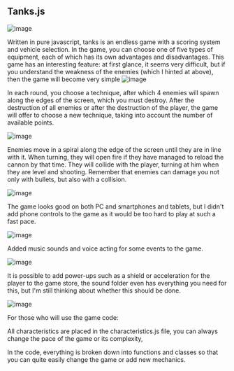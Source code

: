 ## Tanks.js

![image](https://user-images.githubusercontent.com/89345760/169092489-1d5913c2-0c77-4c1d-86bf-bc7b1f1779cd.png)


Written in pure javascript, tanks is an endless game with a scoring system and vehicle selection.
In the game, you can choose one of five types of equipment, each of which has its own advantages and disadvantages.
This game has an interesting feature:
at first glance, it seems very difficult, but if you understand the weakness of the enemies (which I hinted at above), then the game will become very simple
![image](https://user-images.githubusercontent.com/89345760/169100369-a407e7f7-2994-4157-8c49-c11375ebc850.png)

In each round, you choose a technique, after which 4 enemies will spawn along the edges of the screen, which you must destroy. After the destruction of all enemies or after the destruction of the player, the game will offer to choose a new technique, taking into account the number of available points.

![image](https://user-images.githubusercontent.com/89345760/169093447-45f622d4-6a6c-4683-8d6c-49677670b907.png)

Enemies move in a spiral along the edge of the screen until they are in line with it. When turning, they will open fire if they have managed to reload the cannon by that time.
They will collide with the player, turning at him when they are level and shooting. Remember that enemies can damage you not only with bullets, but also with a collision.

![image](https://user-images.githubusercontent.com/89345760/169100111-c487320c-f816-49a1-85d3-4b6267e55498.png)

 
 The game looks good on both PC and smartphones and tablets, but I didn't add phone controls to the game as it would be too hard to play at such a fast pace.
 
![image](https://user-images.githubusercontent.com/89345760/169095962-1a1c847f-250e-4b5a-9456-d4c3e70c7365.png)

Added music sounds and voice acting for some events to the game.

![image](https://user-images.githubusercontent.com/89345760/169101280-673de4b4-728e-4db3-a3ca-9a5784238045.png)

It is possible to add power-ups such as a shield or acceleration for the player to the game store, the sound folder even has everything you need for this, but I'm still thinking about whether this should be done.

![image](https://user-images.githubusercontent.com/89345760/169102358-5b2c74d3-9075-4485-a61b-6caa7b6bff0b.png)

For those who will use the game code:

All characteristics are placed in the characteristics.js file, you can always change the pace of the game or its complexity,

In the code, everything is broken down into functions and classes so that you can quite easily change the game or add new mechanics.
